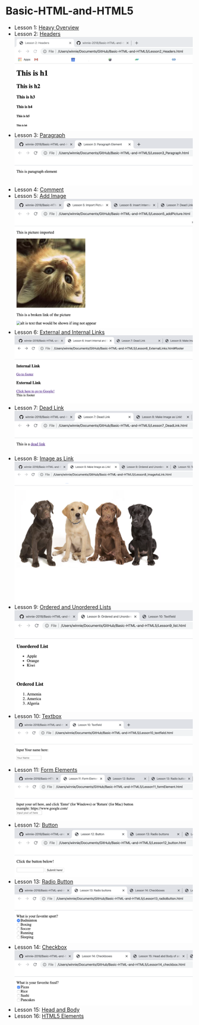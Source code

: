 # Basic-HTML-and-HTML5

* Lesson 1: [Heavy Overview](https://github.com/winnie-2018/Basic-HTML-and-HTML5/blob/master/Lesson1_heavyOverview.html)
* Lesson 2: [Headers](https://github.com/winnie-2018/Basic-HTML-and-HTML5/blob/master/Lesson2_Headers.html)
  ![Lesson 2](https://github.com/winnie-2018/Basic-HTML-and-HTML5/blob/master/image/Lesson%202.png)
* Lesson 3: [Paragraph](https://github.com/winnie-2018/Basic-HTML-and-HTML5/blob/master/Lesson3_Paragraph.html)
  ![Lesson 3](https://github.com/winnie-2018/Basic-HTML-and-HTML5/blob/master/image/Lesson%203.png)
* Lesson 4: [Comment](https://github.com/winnie-2018/Basic-HTML-and-HTML5/blob/master/Lesson4_comment.html)
* Lesson 5: [Add Image](https://github.com/winnie-2018/Basic-HTML-and-HTML5/blob/master/Lesson5_addPicture.html)
  ![Lesson 5](https://github.com/winnie-2018/Basic-HTML-and-HTML5/blob/master/image/Lesson%205.png)
* Lesson 6: [External and Internal Links](https://github.com/winnie-2018/Basic-HTML-and-HTML5/blob/master/Lesson6_ExternalLinks.html)
  ![Lesson 6](https://github.com/winnie-2018/Basic-HTML-and-HTML5/blob/master/image/Lesson%206.png)
* Lesson 7: [Dead Link](https://github.com/winnie-2018/Basic-HTML-and-HTML5/blob/master/Lesson7_DeadLink.html)
  ![Lesson 7](https://github.com/winnie-2018/Basic-HTML-and-HTML5/blob/master/image/Lesson%207.png)
* Lesson 8: [Image as Link](https://github.com/winnie-2018/Basic-HTML-and-HTML5/blob/master/Lesson8_ImageAsLink.html)
  ![Lesson 8](https://github.com/winnie-2018/Basic-HTML-and-HTML5/blob/master/image/Lesson%208.png)
* Lesson 9: [Ordered and Unordered Lists](https://github.com/winnie-2018/Basic-HTML-and-HTML5/blob/master/Lesson9_list.html)
  ![Lesson 9](https://github.com/winnie-2018/Basic-HTML-and-HTML5/blob/master/image/Lesson%209.png)
* Lesson 10: [Textbox](https://github.com/winnie-2018/Basic-HTML-and-HTML5/blob/master/Lesson10_textfield.html)
  ![Lesson 10](https://github.com/winnie-2018/Basic-HTML-and-HTML5/blob/master/image/Lesson%2010.png)
* Lesson 11: [Form Elements](https://github.com/winnie-2018/Basic-HTML-and-HTML5/blob/master/Lesson11_formElement.html)
  ![Lesson 11](https://github.com/winnie-2018/Basic-HTML-and-HTML5/blob/master/image/Lesson%2011.png)
* Lesson 12: [Button](https://github.com/winnie-2018/Basic-HTML-and-HTML5/blob/master/Lesson12_button.html)
  ![Lesson 12](https://github.com/winnie-2018/Basic-HTML-and-HTML5/blob/master/image/Lesson%2012.png)
* Lesson 13: [Radio Button](https://github.com/winnie-2018/Basic-HTML-and-HTML5/blob/master/Lesson13_radioButton.html)
  ![Lesson 13](https://github.com/winnie-2018/Basic-HTML-and-HTML5/blob/master/image/Lesson%2013.png)
* Lesson 14: [Checkbox](https://github.com/winnie-2018/Basic-HTML-and-HTML5/blob/master/Lesson14_checkbox.html)
  ![Lesson 14](https://github.com/winnie-2018/Basic-HTML-and-HTML5/blob/master/image/Lesson%2014.png)
* Lesson 15: [Head and Body](https://github.com/winnie-2018/Basic-HTML-and-HTML5/blob/master/Lesson15_HeadBody.html)
* Lesson 16: [HTML5 Elements](https://github.com/winnie-2018/Basic-HTML-and-HTML5/blob/master/Lesson16_html5.html)

